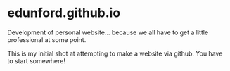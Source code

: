 # edunford.github.io
Development of personal website... because we all have to get a little professional at some point.

This is my initial shot at attempting to make a website via github. You have to start somewhere!
